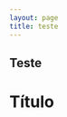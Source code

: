 ```yaml
---
layout: page
title: teste
---
```

<div class="col-lg-12 text-center">
	<h2 class="section-heading text-uppercase">Teste</h2>
</div>

# Título
